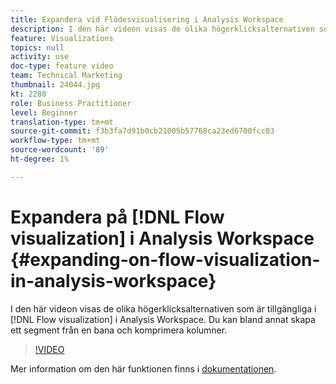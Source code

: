 ```yaml
---
title: Expandera vid Flödesvisualisering i Analysis Workspace
description: I den här videon visas de olika högerklicksalternativen som är tillgängliga i Flödesvisualiseringen i Analysis Workspace. Du kan bland annat skapa ett segment från en bana och komprimera kolumner.
feature: Visualizations
topics: null
activity: use
doc-type: feature video
team: Technical Marketing
thumbnail: 24044.jpg
kt: 2280
role: Business Practitioner
level: Beginner
translation-type: tm+mt
source-git-commit: f3b3fa7d91b0cb21005b57768ca23ed6700fcc03
workflow-type: tm+mt
source-wordcount: '89'
ht-degree: 1%

---
```



# Expandera på [!DNL Flow visualization] i Analysis Workspace {#expanding-on-flow-visualization-in-analysis-workspace}

I den här videon visas de olika högerklicksalternativen som är tillgängliga i [!DNL Flow visualization] i Analysis Workspace. Du kan bland annat skapa ett segment från en bana och komprimera kolumner.

>[!VIDEO](https://video.tv.adobe.com/v/24044/?quality=12)

Mer information om den här funktionen finns i [dokumentationen](https://experienceleague.adobe.com/docs/analytics/analyze/analysis-workspace/visualizations/flow/flow.html?lang=en#analysis-workspace).
